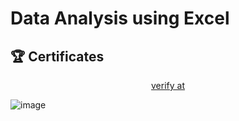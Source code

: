 #  Data Analysis using Excel


## 🏆 Certificates 
<p align="middle">
  <a href="https://www.mygreatlearning.com/certificate/BCNQUAUP" target="_blank">
    verify at
  </a>

![image](https://github.com/user-attachments/assets/b1711ea9-1694-42b5-a277-ac7a0bb54686)


</p>
